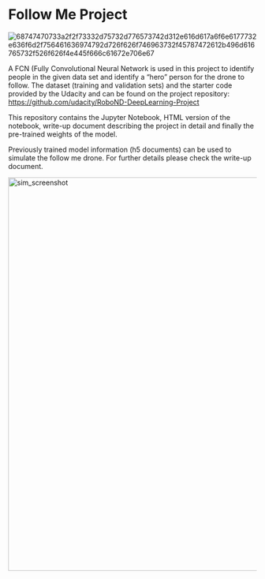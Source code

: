 # Follow Me Project

![68747470733a2f2f73332d75732d776573742d312e616d617a6f6e6177732e636f6d2f756461636974792d726f626f746963732f45787472612b496d616765732f526f626f4e445f666c61672e706e67](https://user-images.githubusercontent.com/20925510/33885979-0ed565ba-df56-11e7-8bd1-8349ec19fb31.png)

A FCN (Fully Convolutional Neural Network is used in this project to identify people in the given data set and identify a “hero” person for the drone to follow. The dataset (training and validation sets) and the starter code provided by the Udacity and can be found on the project repository: <h> https://github.com/udacity/RoboND-DeepLearning-Project <h>

This repository contains the Jupyter Notebook, HTML version of the notebook, write-up document describing the project in detail and finally the pre-trained weights of the model. 

Previously trained model information (h5 documents) can be used to simulate the follow me drone. For further details please check the write-up document.

<img width="797" alt="sim_screenshot" src="https://user-images.githubusercontent.com/20925510/33886002-1db49aba-df56-11e7-8b1c-0916c30a550e.png">
